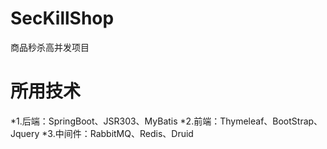 # SecKillShop
商品秒杀高并发项目


# 所用技术
*1.后端：SpringBoot、JSR303、MyBatis
*2.前端：Thymeleaf、BootStrap、Jquery
*3.中间件：RabbitMQ、Redis、Druid
